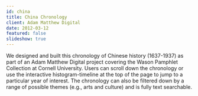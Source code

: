 ```yaml
---
id: china
title: China Chronology
client: Adam Matthew Digital
date: 2012-03-12
featured: false
slideshow: true
---
```


We designed and built this chronology of Chinese history (1637-1937) as part of an Adam Matthew Digital project covering the Wason Pamphlet Collection at Cornell University. Users can scroll down the chronology or use the interactive histogram-timeline at the top of the page to jump to a particular year of interest. The chronology can also be filtered down by a range of possible themes (e.g., arts and culture) and is fully text searchable.
